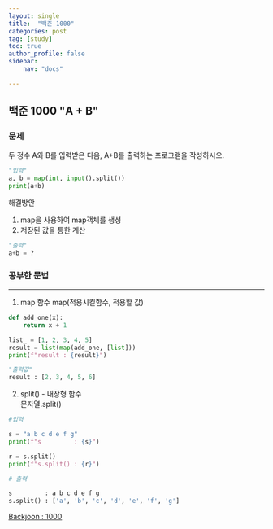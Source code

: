 ```yaml
---
layout: single
title:  "백준 1000"
categories: post
tag: [study]
toc: true
author_profile: false
sidebar:
    nav: "docs"

---
```


## 백준 1000 "A + B"

### 문제 

두 정수 A와 B를 입력받은 다음, A+B를 출력하는 프로그램을 작성하시오.

```python
"입력"
a, b = map(int, input().split())
print(a+b)
```

해결방안 
1. map을 사용하여 map객체를 생성
2. 저장된 값을 통한 계산

```python
"출력"
a+b = ?
```

### 공부한 문법
---
1. map 함수
map(적용시킬함수, 적용할 값)
```python
def add_one(x):
    return x + 1

list_ = [1, 2, 3, 4, 5]
result = list(map(add_one, [list]))
print(f"result : {result}")

"출력값"
result : [2, 3, 4, 5, 6]
```

2. split() - 내장형 함수  
문자열.split()  


```python
#입력

s = "a b c d e f g"
print(f"s         : {s}")

r = s.split()
print(f"s.split() : {r}")

# 출력

s         : a b c d e f g
s.split() : ['a', 'b', 'c', 'd', 'e', 'f', 'g']
```

[Backjoon : 1000](https://www.acmicpc.net/problem/1000)
